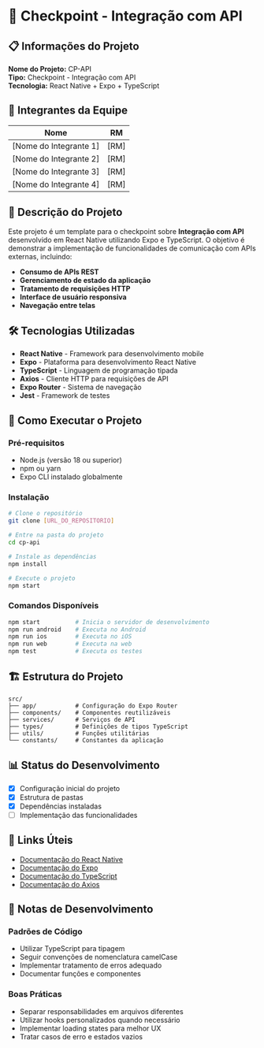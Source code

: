 # 🚀 Checkpoint - Integração com API

## 📋 Informações do Projeto

**Nome do Projeto:** CP-API  
**Tipo:** Checkpoint - Integração com API  
**Tecnologia:** React Native + Expo + TypeScript  

## 👥 Integrantes da Equipe

| Nome | RM |
|------|-----|
| [Nome do Integrante 1] | [RM] |
| [Nome do Integrante 2] | [RM] |
| [Nome do Integrante 3] | [RM] |
| [Nome do Integrante 4] | [RM] |

## 📝 Descrição do Projeto

Este projeto é um template para o checkpoint sobre **Integração com API** desenvolvido em React Native utilizando Expo e TypeScript. O objetivo é demonstrar a implementação de funcionalidades de comunicação com APIs externas, incluindo:

- **Consumo de APIs REST**
- **Gerenciamento de estado da aplicação**
- **Tratamento de requisições HTTP**
- **Interface de usuário responsiva**
- **Navegação entre telas**

## 🛠️ Tecnologias Utilizadas

- **React Native** - Framework para desenvolvimento mobile
- **Expo** - Plataforma para desenvolvimento React Native
- **TypeScript** - Linguagem de programação tipada
- **Axios** - Cliente HTTP para requisições de API
- **Expo Router** - Sistema de navegação
- **Jest** - Framework de testes

## 🚀 Como Executar o Projeto

### Pré-requisitos
- Node.js (versão 18 ou superior)
- npm ou yarn
- Expo CLI instalado globalmente

### Instalação
```bash
# Clone o repositório
git clone [URL_DO_REPOSITORIO]

# Entre na pasta do projeto
cd cp-api

# Instale as dependências
npm install

# Execute o projeto
npm start
```

### Comandos Disponíveis
```bash
npm start          # Inicia o servidor de desenvolvimento
npm run android    # Executa no Android
npm run ios        # Executa no iOS
npm run web        # Executa na web
npm test           # Executa os testes
```

## 🏗️ Estrutura do Projeto

```
src/
├── app/           # Configuração do Expo Router
├── components/    # Componentes reutilizáveis
├── services/      # Serviços de API
├── types/         # Definições de tipos TypeScript
├── utils/         # Funções utilitárias
└── constants/     # Constantes da aplicação
```

## 📊 Status do Desenvolvimento

- [x] Configuração inicial do projeto
- [x] Estrutura de pastas
- [x] Dependências instaladas
- [ ] Implementação das funcionalidades

## 🔗 Links Úteis

- [Documentação do React Native](https://reactnative.dev/)
- [Documentação do Expo](https://docs.expo.dev/)
- [Documentação do TypeScript](https://www.typescriptlang.org/)
- [Documentação do Axios](https://axios-http.com/)

## 📝 Notas de Desenvolvimento

### Padrões de Código
- Utilizar TypeScript para tipagem
- Seguir convenções de nomenclatura camelCase
- Implementar tratamento de erros adequado
- Documentar funções e componentes

### Boas Práticas
- Separar responsabilidades em arquivos diferentes
- Utilizar hooks personalizados quando necessário
- Implementar loading states para melhor UX
- Tratar casos de erro e estados vazios
